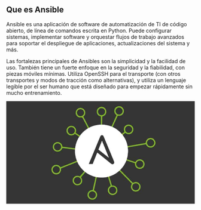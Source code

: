 ## Que es Ansible

Ansible es una aplicación de software de automatización de TI de código abierto, de línea de comandos escrita en Python. Puede configurar sistemas, implementar software y orquestar flujos de trabajo avanzados para soportar el despliegue de aplicaciones, actualizaciones del sistema y más.

Las fortalezas principales de Ansibles son la simplicidad y la facilidad de uso. También tiene un fuerte enfoque en la seguridad y la fiabilidad, con piezas móviles mínimas. Utiliza OpenSSH para el transporte (con otros transportes y modos de tracción como alternativas), y utiliza un lenguaje legible por el ser humano que está diseñado para empezar rápidamente sin mucho entrenamiento.

![image](/img/24.jpg)